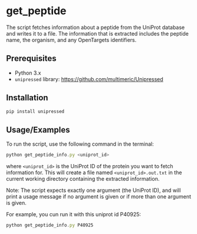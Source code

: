 
# get_peptide
The script fetches information about a peptide from the UniProt database and writes it to a file. The information that is extracted includes the peptide name, the organism, and any OpenTargets identifiers.

## Prerequisites
- Python 3.x
- `unipressed` library:
https://github.com/multimeric/Unipressed

## Installation
```bash
pip install unipressed 
```

## Usage/Examples
To run the script, use the following command in the terminal:

```javascript
python get_peptide_info.py <uniprot_id>
```

where `<uniprot_id>` is the UniProt ID of the protein you want to fetch information for. This will create a file named `<uniprot_id>.out.txt` in the current working directory containing the extracted information.

Note: The script expects exactly one argument (the UniProt ID), and will print a usage message if no argument is given or if more than one argument is given.

For example, you cun run it with this uniprot id P40925:
```javascript
python get_peptide_info.py P40925
```
